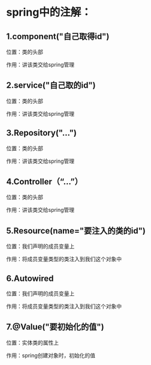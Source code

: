   # spring中的注解：

## 1.component("自己取得id")

位置：类的头部

作用：讲该类交给spring管理

## 2.service("自己取的id")

位置：类的头部

作用：讲该类交给spring管理

## 3.Repository("...")

位置：类的头部

作用：讲该类交给spring管理

## 4.Controller（“...”）

位置：类的头部

作用：讲该类交给spring管理

## 5.Resource(name="要注入的类的id")

位置：我们声明的成员变量上

作用：将成员变量类型的类注入到我们这个对象中

## 6.Autowired

位置：我们声明的成员变量上

作用：将成员变量类型的类注入到我们这个对象中

## 7.@Value("要初始化的值")

位置：实体类的属性上

作用：spring创建对象时，初始化的值